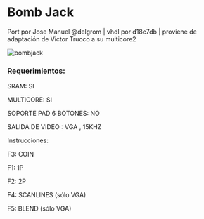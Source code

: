 # Bomb Jack

Port por Jose Manuel @delgrom | vhdl por d18c7db | proviene de adaptación de Victor Trucco a su multicore2

![bombjack](https://user-images.githubusercontent.com/31018768/71326969-8cc36780-2502-11ea-98b4-a97e80e44dee.jpeg)

### Requerimientos:

SRAM: SI

MULTICORE: SI

SOPORTE PAD 6 BOTONES: NO

SALIDA DE VIDEO : VGA , 15KHZ

Instrucciones:

F3: COIN

F1: 1P

F2: 2P

F4: SCANLINES (sólo VGA)

F5: BLEND (sólo VGA)

